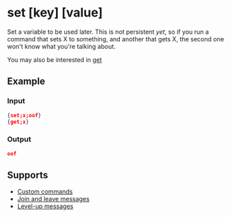 # set [key] [value]

Set a variable to be used later. This is not persistent *yet*, so if you run a command that sets X to something, and another that gets X, the second one won't know what you're talking about.

You may also be interested in [get](/Variables/Advanced/get/)

## Example

### Input

```json
{set;x;oof}
{get;x}
```

### Output

```json
oof
```

## Supports

* [Custom commands](/Modules/custom_commands/)
* [Join and leave messages](/Modules/join_leave_messages/)
* [Level-up messages](/Modules/levels/)
